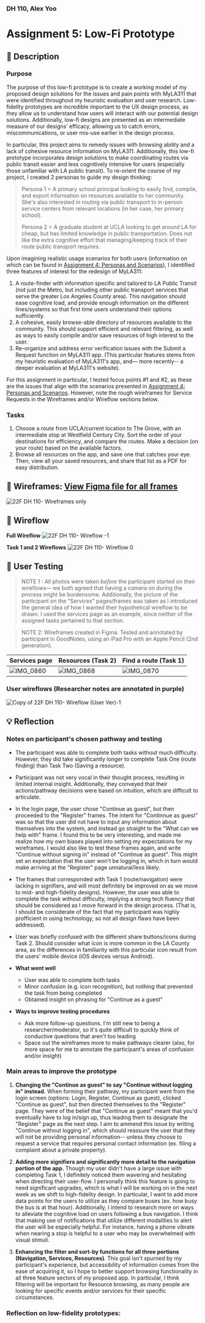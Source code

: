 ### DH 110, Alex Yoo 
# Assignment 5: Low-Fi Prototype

##  :small_blue_diamond: Description 
### Purpose 
The purpose of this low-fi prototype is to create a working model of my proposed design solutions for the issues and pain points with MyLA311 that were identified throughout my heuristic evaluation and user research. Low-fidelity prototypes are incredible important to the UX design process, as they allow us to understand how users will interact with our potential design solutions. Additionally, low-fi designs are presented as an intermediate measure of our designs’ efficacy, allowing us to catch errors, miscommunications, or user mis-use earlier in the design process. 

In particular, this project aims to remedy issues with browsing ability and a lack of cohesive resource information on MyLA311.  Additionally, this low-fi prototype incorporates design solutions to make coordinating routes via public transit easier and less cognitively intensive for users (especially those unfamiliar with LA public transit). To re-orient the course of my project, I created 2 personas to guide my design thinking: 

> Persona 1 = A primary school principal looking to easily find, compile, and export information on resources available to her community. She's also interested in routing via public transport to in-person service centers from relevant locations (in her case, her primary school).
> 
> Persona 2 = A graduate student at UCLA looking to get around LA for cheap, but has limited knowledge in public transportation. Does not like the extra cognitive effort that managing/keeping track of their route public transport requires. 

Upon imagining realistic usage scenarios for both users (information on which can be found in [Assignment 4: Personas and Scenarios](https://github.com/ayoo2452/DH110/tree/main/Assignment%204)), I identified three features of interest for the redesign of MyLA311: 

1. A route-finder with information specific and tailored to LA Public Transit (not just the Metro, but including other public transport services that serve the greater Los Angeles County area). This navigation should ease cognitive load, and provide enough information on the different lines/systems so that first time users understand their options sufficiently. 
2. A cohesive, easily browse-able directory of resources available to the community. This should support efficient and relevant filtering, as well as ways to easily compile and/or save resources of high interest to the user. 
3. Re-organize and address error verification issues with the Submit a Request function on MyLA311 app. (This particular features stems from my heuristic evaluation of MyLA311's app, and— more recently-- a deeper evaluation at MyLA311's website).

For this assignment in particular, I tested focus points #1 and #2, as these are the issues that align with the scenarios presented in [Assignment 4: Personas and Scenarios](https://github.com/ayoo2452/DH110/tree/main/Assignment%204). However, note the rough wireframes for Service Requests in the Wireframes and/or Wireflow sections below. 

### Tasks
1. Choose a route from UCLA/current location to The Grove, with an intermediate stop at Westfield Century City. Sort the order of your destinations for efficiency, and compare the routes. Make a decision (on your route) based on the available factors. 
2. Browse all resources on the app, and save one that catches your eye. Then, view all your saved resources, and share that list as a PDF for easy distribution.

##  :small_blue_diamond: Wireframes: [View Figma file for all frames](https://www.figma.com/file/R1BWWgWCwNropFUYQ7e7fg/22F-DH-110?node-id=0%3A1)

![22F DH 110- Wireframes only](https://user-images.githubusercontent.com/101301281/199456000-2df728e4-dd65-4dee-9691-7baf36ad818f.png)


##  :small_blue_diamond: Wireflow 

**Full Wireflow**
![22F DH 110- Wireflow -1](https://user-images.githubusercontent.com/101301281/199447638-6d463e3b-4ea6-4533-87c1-fab160226f6b.jpg)

**Task 1 and 2 Wireflows**
![22F DH 110- Wireflow 0](https://user-images.githubusercontent.com/101301281/199449942-2319aa3e-98c6-492c-9307-442bb5f7be9c.jpg)


##  :small_blue_diamond: User Testing

> NOTE 1 : All photos were taken _before_ the participant started on their wireflows— we both agreed that having a camera on during the process might be burdensome. Additionally, the picture of the participant on the "Services" pages/frames was taken as I introduced the general idea of how I wanted their hypothetical wireflow to be drawn. I used the services page as an example, since neither of the assigned tasks pertained to that section.

> NOTE 2: Wireframes created in Figma. Tested and annotated by participant in GoodNotes, using an iPad Pro with an Apple Pencil (2nd generation).

|  Services page | Resources (Task 2) | Find a route (Task 1) |
| ------------- | ------------- |  ------------- |
| ![IMG_0860](https://user-images.githubusercontent.com/101301281/199458603-ea0f0700-690b-4130-bcff-400f415aba69.JPG) |  ![IMG_0868](https://user-images.githubusercontent.com/101301281/199458709-03c8238b-96be-4265-bc25-4bebee7871d8.JPG) |  ![IMG_0870](https://user-images.githubusercontent.com/101301281/199458678-b27795e0-814f-4bf2-9a0a-fcd4c8caf4b8.JPG) |

### User wireflows (Researcher notes are annotated in purple)

![Copy of 22F DH 110- Wireflow (User Ver)-1](https://user-images.githubusercontent.com/101301281/199454311-8f0f260f-6071-4f89-87b0-df1ca702ce3c.jpg)

## 💡 Reflection 

### Notes on participant's chosen pathway and testing

- The participant was able to complete both tasks without much difficulty. However, they did take significantly longer to complete Task One (route finding) than Task Two (Saving a resource).
- Participant was not very vocal in their thought process, resulting in limited internal insight. Additionally, they conveyed that their actions/pathway decisions were based on intuition, which are difficult to articulate. 
- In the login page, the user chose "Continue as guest", but then proceeded to the "Register" frames. The intent for "Continnue as guest" was so that the user did not have to input any information about themselves into the system, and instead go straight to the "What can we help with" frame. I found this to be very interesting, and made me realize how my own biases played into setting my expectations for my wireframes. I would also like to test these frames again, and write "Continue without signing in" instead of "Continue as guest". This might set an expectation that the user won't be logging in, which in turn would make arriving at the "Register" page unnatural/less likely. 
- The frames that corresponded with Task 1 (route/navigation) were lacking in signifiers, and will most definitely be improved on as we move to mid- and high-fidelity designs). However, the user was able to complete the task without difficulty, implying a strong tech fluency that should be considered as I move forward in the design process. (That is, I should be considerate of the fact that my participant was highly profficient in using technology, so not all design flaws have been addressed). 
- User was briefly confused with the different share buttons/icons during Task 2. Should consider what icon is more common in the LA County area, as the differences in familiarity with this particular icon result from the users' mobile device (iOS devices versus Android).

- **What went well**
  - User was able to complete both tasks 
  - Minor confusion (e.g. icon recognition), but nothing that prevented the task from being completed 
  - Obtained insight on phrasing for "Continue as a guest"

- **Ways to improve testing procedures**
  - Ask more follow-up questions. I'm still new to being a researcher/moderator, so it's quite difficult to quickly think of conductive questions that aren't too leading 
  - Space out the wireframes more to make pathways clearer (also, for more space for me to annotate the participant's areas of confusion and/or insight)

### Main areas to improve the prototype

1. **Changing the "Continue as guest" to say "Continue without logging in" instead.** When forming their pathway, my participant went from the login screen (options: Login, Register, Continue as guest), clicked "Continue as guest", but then directed themselves to the "Register" page. They were of the belief that "Continue as guest" meant that you'd eventually have to log in/sign up, thus leading them to designate the "Register" page as the next step. I aim to ammend this issue by writing "Continue without logging in", which should reassure the user that they will not be providing personal information--  unless they choose to request a service that requires personal contact information (ex. filing a complaint about a private property).

2. **Adding more signifiers and significantly more detail to the navigation portion of the app.** Though my user didn't have a large issue with completing Task 1, I definitely noticed them wavering and hesitating when directing their user-flow. I personally think this feature is going to need significant upgrades, which is what I will be working on in the next week as we shift to high-fidelity design. In particular, I want to add more data points for the users to utilize as they compare buses (ex. how busy the bus is at that hour). Additionally, I intend to research more on ways to alleviate the cognitive load on users following a bus navigation. I think that making use of notifications that utilize different modalities to alert the user will be especially helpful. For instance, having a phone vibrate when nearing a stop is helpful to a user who may be overwhelmed with visual stimuli. 

3. **Enhancing the filter and sort-by functions for all three portions (Navigation, Services, Resources)**. This goal isn't spurned by my participant's experience, but accessibility of information comes from the ease of acquiring it, so I hope to better support browsing functionality in all three feature sectors of my proposed app. In particular, I think filtering will be important for Resource browsing, as many people are looking for specific events and/or services for their specific circumstances. 


### Reflection on low-fidelity prototypes: 


